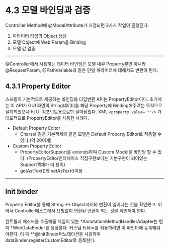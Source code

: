 4.3 모델 바인딩과 검증
================
Controller Method에 @ModelAttribute가 지정되면 3가지 작업이 진행된다.

1. 파라미터 타입의 Object 생성
2. 모델 Object에 Web Param을 Binding
3. 모델 값 검증

* * *

@Controller에서 사용하는 데이터 바인딩은 모델 내부 Property뿐만 아니라 @RequestParam, @PathVariable과 같은 단일 파라미터에 대해서도 변환이 된다.


4.3.1 Property Editor
------------------------
스프링이 기본적으로 제공하는 바인딩용 타입변환 API는 PropertyEditor이다.
초기에는 이 API가 GUI 화면의 String데이터를 해당 Property에 Binding해주려는 목적으로 설계되었으나 비 UI 컴포넌트용으로만 살아남았다. XML
```<property value= ""/>```
가 대표적으로 PropertyEditor를 사용한 사례다.

* Default Property Editor
    - Charset 같은 기본객체와 같은 모델은 Default Property Editor로 적용할 수 있다.(약 20여개)
* Custom Property Editor
    - PropertyEditorSupport를 extends하여 Custom Model을 바인딩 할 수 있다. (PropertyEditor인터페이스 직접구현보다는 기본구현이 되어있는 Support객체가 더 용이)
    - getAstText()와 setAsText()이용

* * *
## Init binder
Property Editor를 통해 String <-> Object사이의 변환이 일어나는 것을 확인했고.
이어서 Controller메소드에서 요청값이 변환된 반환이 되는 것을 확인해야 한다.

컨트롤러 메소드를 호출해줄 책임이 있는 *AnnotationMethodHandlerAdapter는 먼저 *WebDataBinder를 생성한다.
커스텀 Editor를 적용하려면 이 바인더에 등록해줘야한다. 이 때 **@InitBinder어노테이션을 사용하여 dataBinder.registerCustomEditor로 등록한다.


